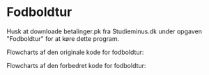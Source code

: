 # Fodboldtur
Husk at downloade betalinger.pk fra Studieminus.dk under opgaven "Fodboldtur" for at køre dette program.

Flowcharts af den originale kode for fodboldtur:



Flowcharts af den forbedret kode for fodboldtur:
